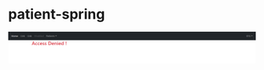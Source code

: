 # patient-spring

![alt text](https://github.com/IsHafid/patient-spring/blob/master/img/AccessDenied.PNG?raw=true)
